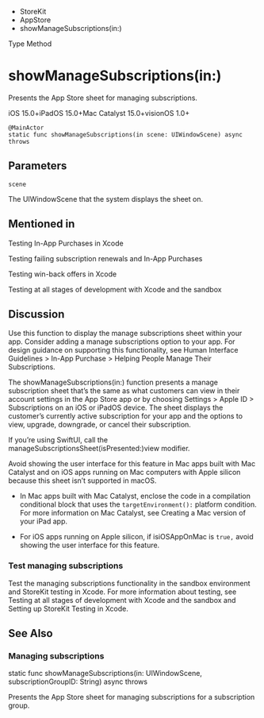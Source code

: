 

- StoreKit
- AppStore
-  showManageSubscriptions(in:) 

Type Method

# showManageSubscriptions(in:)

Presents the App Store sheet for managing subscriptions.

iOS 15.0+iPadOS 15.0+Mac Catalyst 15.0+visionOS 1.0+

``` source
@MainActor
static func showManageSubscriptions(in scene: UIWindowScene) async throws
```

## Parameters 

`scene`  

The UIWindowScene that the system displays the sheet on.

## Mentioned in 

Testing In-App Purchases in Xcode

Testing failing subscription renewals and In-App Purchases

Testing win-back offers in Xcode

Testing at all stages of development with Xcode and the sandbox

## Discussion

Use this function to display the manage subscriptions sheet within your app. Consider adding a manage subscriptions option to your app. For design guidance on supporting this functionality, see Human Interface Guidelines > In-App Purchase > Helping People Manage Their Subscriptions.

The showManageSubscriptions(in:) function presents a manage subscription sheet that’s the same as what customers can view in their account settings in the App Store app or by choosing Settings \> Apple ID \> Subscriptions on an iOS or iPadOS device. The sheet displays the customer’s currently active subscription for your app and the options to view, upgrade, downgrade, or cancel their subscription.

If you’re using SwiftUI, call the manageSubscriptionsSheet(isPresented:)view modifier.

Avoid showing the user interface for this feature in Mac apps built with Mac Catalyst and on iOS apps running on Mac computers with Apple silicon because this sheet isn’t supported in macOS.

- In Mac apps built with Mac Catalyst, enclose the code in a compilation conditional block that uses the `targetEnvironment():` platform condition. For more information on Mac Catalyst, see Creating a Mac version of your iPad app.

- For iOS apps running on Apple silicon, if isiOSAppOnMac is `true,` avoid showing the user interface for this feature.

### Test managing subscriptions

Test the managing subscriptions functionality in the sandbox environment and StoreKit testing in Xcode. For more information about testing, see Testing at all stages of development with Xcode and the sandbox and Setting up StoreKit Testing in Xcode.

## See Also

### Managing subscriptions

static func showManageSubscriptions(in: UIWindowScene, subscriptionGroupID: String) async throws

Presents the App Store sheet for managing subscriptions for a subscription group.

